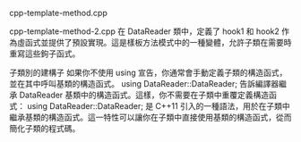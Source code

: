 
cpp-template-method.cpp

cpp-template-method-2.cpp
在 DataReader 類中，定義了 hook1 和 hook2 作為虛函式並提供了預設實現。這是樣板方法模式中的一種變體，允許子類在需要時重寫這些鉤子函式。

子類別的建構子
如果你不使用 using 宣告，你通常會手動定義子類的構造函式，並在其中呼叫基類的構造函式。
using DataReader::DataReader; 告訴編譯器繼承 DataReader 基類中的構造函式。這樣，你不需要在子類中重覆定義構造函式：
using DataReader::DataReader; 是 C++11 引入的一種語法，用於在子類中繼承基類的構造函式。這一特性可以讓你在子類中直接使用基類的構造函式，從而簡化子類的程式碼。
